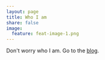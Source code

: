 ```yaml
---
layout: page
title: Who I am
share: false
image:
  feature: feat-image-1.png
---
```


Don't worry who I am. Go to the [blog](../blog).
